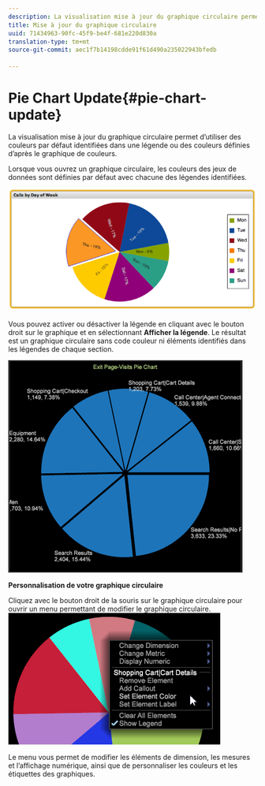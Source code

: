 ```yaml
---
description: La visualisation mise à jour du graphique circulaire permet d’utiliser des couleurs par défaut identifiées dans une légende ou des couleurs définies d’après le graphique de couleurs.
title: Mise à jour du graphique circulaire
uuid: 71434963-90fc-45f9-be4f-681e220d830a
translation-type: tm+mt
source-git-commit: aec1f7b14198cdde91f61d490a235022943bfedb

---
```



# Pie Chart Update{#pie-chart-update}

La visualisation mise à jour du graphique circulaire permet d’utiliser des couleurs par défaut identifiées dans une légende ou des couleurs définies d’après le graphique de couleurs.

Lorsque vous ouvrez un graphique circulaire, les couleurs des jeux de données sont définies par défaut avec chacune des légendes identifiées.

![](assets/pie_chart.png)

Vous pouvez activer ou désactiver la légende en cliquant avec le bouton droit sur le graphique et en sélectionnant **Afficher la légende**. Le résultat est un graphique circulaire sans code couleur ni éléments identifiés dans les légendes de chaque section.

![](assets/pie_chart_no_legend.png)

**Personnalisation de votre graphique circulaire**

Cliquez avec le bouton droit de la souris sur le graphique circulaire pour ouvrir un menu permettant de modifier le graphique circulaire. ![](assets/pie_chart_menu.png)

Le menu vous permet de modifier les éléments de dimension, les mesures et l’affichage numérique, ainsi que de personnaliser les couleurs et les étiquettes des graphiques.
